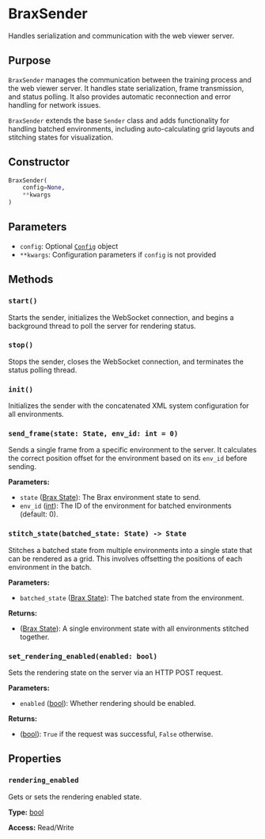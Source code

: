 # BraxSender

Handles serialization and communication with the web viewer server.

## Purpose

`BraxSender` manages the communication between the training process and the web viewer server. It handles state serialization, frame transmission, and status polling. It also provides automatic reconnection and error handling for network issues.

`BraxSender` extends the base `Sender` class and adds functionality for handling batched environments, including auto-calculating grid layouts and stitching states for visualization.

## Constructor

```python
BraxSender(
    config=None,
    **kwargs
)
```

## Parameters

- `config`: Optional [`Config`](../internal/config.md) object
- `**kwargs`: Configuration parameters if `config` is not provided

## Methods

### `start()`

Starts the sender, initializes the WebSocket connection, and begins a background thread to poll the server for rendering status.

### `stop()`

Stops the sender, closes the WebSocket connection, and terminates the status polling thread.

### `init()`

Initializes the sender with the concatenated XML system configuration for all environments.

### `send_frame(state: State, env_id: int = 0)`

Sends a single frame from a specific environment to the server. It calculates the correct position offset for the environment based on its `env_id` before sending.

**Parameters:**
- `state` ([Brax State](https://github.com/google/brax/blob/main/brax/envs/base.py)): The Brax environment state to send.
- `env_id` ([int](https://docs.python.org/3/c-api/long.html)): The ID of the environment for batched environments (default: 0).

### `stitch_state(batched_state: State) -> State`

Stitches a batched state from multiple environments into a single state that can be rendered as a grid. This involves offsetting the positions of each environment in the batch.

**Parameters:**
- `batched_state` ([Brax State](https://github.com/google/brax/blob/main/brax/envs/base.py)): The batched state from the environment.

**Returns:**
- ([Brax State](https://github.com/google/brax/blob/main/brax/envs/base.py)): A single environment state with all environments stitched together.

### `set_rendering_enabled(enabled: bool)`

Sets the rendering state on the server via an HTTP POST request.

**Parameters:**
- `enabled` ([bool](https://docs.python.org/3/c-api/bool.html)): Whether rendering should be enabled.

**Returns:**
- ([bool](https://docs.python.org/3/c-api/bool.html)): `True` if the request was successful, `False` otherwise.

## Properties

### `rendering_enabled`

Gets or sets the rendering enabled state.

**Type:** [bool](https://docs.python.org/3/c-api/bool.html)

**Access:** Read/Write